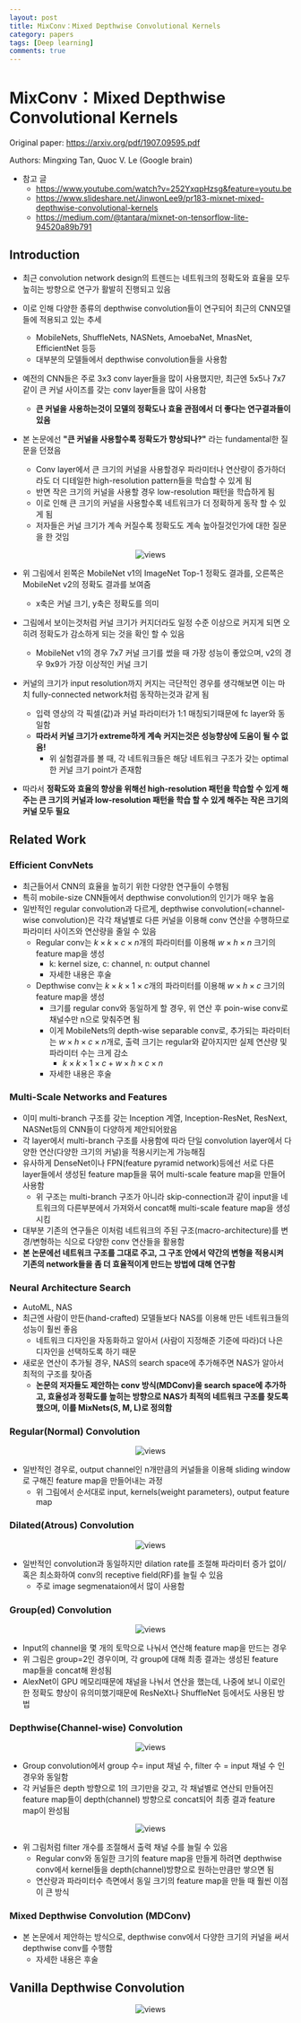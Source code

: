 ```yaml
---
layout: post
title: MixConv：Mixed Depthwise Convolutional Kernels
category: papers
tags: [Deep learning]
comments: true
---
```


# MixConv：Mixed Depthwise Convolutional Kernels

Original paper: https://arxiv.org/pdf/1907.09595.pdf

Authors: Mingxing Tan, Quoc V. Le (Google brain)

- 참고 글
  - https://www.youtube.com/watch?v=252YxqpHzsg&feature=youtu.be
  - https://www.slideshare.net/JinwonLee9/pr183-mixnet-mixed-depthwise-convolutional-kernels
  - https://medium.com/@tantara/mixnet-on-tensorflow-lite-94520a89b791

## Introduction
- 최근 convolution network design의 트렌드는 네트워크의 정확도와 효율을 모두 높히는 방향으로 연구가 활발히 진행되고 있음
- 이로 인해 다양한 종류의 depthwise convolution들이 연구되어 최근의 CNN모델들에 적용되고 있는 추세
  - MobileNets, ShuffleNets, NASNets, AmoebaNet, MnasNet, EfficientNet 등등
  - 대부분의 모델들에서 depthwise convolution들을 사용함
- 예전의 CNN들은 주로 3x3 conv layer들을 많이 사용했지만, 최근엔 5x5나 7x7같이 큰 커널 사이즈를 갖는 conv layer들을 많이 사용함
  - __큰 커널을 사용하는것이 모델의 정확도나 효율 관점에서 더 좋다는 연구결과들이 있음__

- 본 논문에선 __"큰 커널을 사용할수록 정확도가 향상되나?"__ 라는 fundamental한 질문을 던졌음
  - Conv layer에서 큰 크기의 커널을 사용할경우 파라미터나 연산량이 증가하더라도 더 디테일한 high-resolution pattern들을 학습할 수 있게 됨
  - 반면 작은 크기의 커널을 사용할 경우 low-resolution 패턴을 학습하게 됨
  - 이로 인해 큰 크기의 커널을 사용할수록 네트워크가 더 정확하게 동작 할 수 있게 됨
  - 저자들은 커널 크기가 계속 커질수록 정확도도 계속 높아질것인가에 대한 질문을 한 것임

<center>
<figure>
<img src="/assets/post_img/papers/2019-11-15-mixnet/fig1.PNG" alt="views">
<figcaption></figcaption>
</figure>
</center>

- 위 그림에서 왼쪽은 MobileNet v1의 ImageNet Top-1 정확도 결과를, 오른쪽은 MobileNet v2의 정확도 결과를 보여줌
  - x축은 커널 크기, y축은 정확도를 의미
- 그림에서 보이는것처럼 커널 크기가 커지더라도 일정 수준 이상으로 커지게 되면 오히려 정확도가 감소하게 되는 것을 확인 할 수 있음
  - MobileNet v1의 경우 7x7 커널 크기를 썼을 때 가장 성능이 좋았으며, v2의 경우 9x9가 가장 이상적인 커널 크기

- 커널의 크기가 input resolution까지 커지는 극단적인 경우를 생각해보면 이는 마치 fully-connected network처럼 동작하는것과 같게 됨
  - 입력 영상의 각 픽셀(값)과 커널 파라미터가 1:1 매칭되기때문에 fc layer와 동일함
  - __따라서 커널 크기가 extreme하게 계속 커지는것은 성능향상에 도움이 될 수 없음!__
    - 위 실험결과를 볼 때, 각 네트워크들은 해당 네트워크 구조가 갖는 optimal한 커널 크기 point가 존재함
- 따라서 __정확도와 효율의 향상을 위해선 high-resolution 패턴을 학습할 수 있게 해주는 큰 크기의 커널과 low-resolution 패턴을 학습 할 수 있게 해주는 작은 크기의 커널 모두 필요__

## Related Work
### Efficient ConvNets
- 최근들어서 CNN의 효율을 높히기 위한 다양한 연구들이 수행됨
- 특히 mobile-size CNN들에서 depthwise convolution의 인기가 매우 높음
- 일반적인 regular convolution과 다르게, depthwise convolution(=channel-wise convolution)은 각각 채널별로 다른 커널을 이용해 conv 연산을 수행하므로 파라미터 사이즈와 연산량을 줄일 수 있음
  - Regular conv는 $k\times k\times c\times n$개의 파라미터를 이용해 $w\times h\times n$ 크기의 feature map을 생성
    - k: kernel size, c: channel, n: output channel
    - 자세한 내용은 후술
  - Depthwise conv는 $k\times k\times 1\times c$개의 파라미터를 이용해 $w\times h\times c$ 크기의 feature map을 생성
    - 크기를 regular conv와 동일하게 할 경우, 위 연산 후 poin-wise conv로 채널수만 n으로 맞춰주면 됨
    - 이게 MobileNets의 depth-wise separable conv로, 추가되는 파라미터는 $w\times h\times c\times n$개로, 출력 크기는 regular와 같아지지만 실제 연산량 및 파라미터 수는 크게 감소
      - $k\times k\times 1\times c+w\times h\times c\times n$
    - 자세한 내용은 후술

### Multi-Scale Networks and Features
- 이미 multi-branch 구조를 갖는 Inception 계열, Inception-ResNet, ResNext, NASNet등의 CNN들이 다양하게 제안되어왔음
- 각 layer에서 multi-branch 구조를 사용함에 따라 단일 convolution layer에서 다양한 연산(다양한 크기의 커널)을 적용시키는게 가능해짐
- 유사하게 DenseNet이나 FPN(feature pyramid network)등에선 서로 다른 layer들에서 생성된 feature map들을 묶어 multi-scale feature map을 만들어 사용함
  - 위 구조는 multi-branch 구조가 아니라 skip-connection과 같이 input을 네트워크의 다른부분에서 가져와서 concat해 multi-scale feature map을 생성시킴
- 대부분 기존의 연구들은 이처럼 네트워크의 주된 구조(macro-architecture)를 변경/변형하는 식으로 다양한 conv 연산들을 활용함
- __본 논문에선 네트워크 구조를 그대로 주고, 그 구조 안에서 약간의 변형을 적용시켜 기존의 network들을 좀 더 효율적이게 만드는 방법에 대해 연구함__

### Neural Architecture Search
- AutoML, NAS
- 최근엔 사람이 만든(hand-crafted) 모델들보다 NAS를 이용해 만든 네트워크들의 성능이 훨씬 좋음
  - 네트워크 디자인을 자동화하고 알아서 (사람이 지정해준 기준에 따라)더 나은 디자인을 선택하도록 하기 때문
- 새로운 연산이 추가될 경우, NAS의 search space에 추가해주면 NAS가 알아서 최적의 구조를 찾아줌
  - __논문의 저자들도 제안하는 conv 방식(MDConv)을 search space에 추가하고, 효율성과 정확도를 높히는 방향으로 NAS가 최적의 네트워크 구조를 찾도록 했으며, 이를 MixNets(S, M, L)로 정의함__
  
### Regular(Normal) Convolution

<center>
<figure>
<img src="/assets/post_img/papers/2019-11-15-mixnet/fig2.PNG" alt="views">
<figcaption></figcaption>
</figure>
</center>

- 일반적인 경우로, output channel인 n개만큼의 커널들을 이용해 sliding window로 구해진 feature map을 만들어내는 과정
  - 위 그림에서 순서대로 input, kernels(weight parameters), output feature map

### Dilated(Atrous) Convolution

<center>
<figure>
<img src="/assets/post_img/papers/2019-11-15-mixnet/fig3.PNG" alt="views">
<figcaption></figcaption>
</figure>
</center>

- 일반적인 convolution과 동일하지만 dilation rate를 조절해 파라미터 증가 없이/혹은 최소화하여 conv의 receptive field(RF)를 늘릴 수 있음
  - 주로 image segmenataion에서 많이 사용함

### Group(ed) Convolution

<center>
<figure>
<img src="/assets/post_img/papers/2019-11-15-mixnet/fig4.PNG" alt="views">
<figcaption></figcaption>
</figure>
</center>

- Input의 channel을 몇 개의 토막으로 나눠서 연산해 feature map을 만드는 경우
- 위 그림은 group=2인 경우이며, 각 group에 대해 최종 결과는 생성된 feature map들을 concat해 완성됨
- AlexNet이 GPU 메모리때문에 채널을 나눠서 연산을 했는데, 나중에 보니 이로인한 정확도 향상이 유의미했기때문에 ResNeXt나 ShuffleNet 등에서도 사용된 방법

### Depthwise(Channel-wise) Convolution

<center>
<figure>
<img src="/assets/post_img/papers/2019-11-15-mixnet/fig5.PNG" alt="views">
<figcaption></figcaption>
</figure>
</center>

- Group convolution에서 group 수= input 채널 수, filter 수 = input 채널 수 인 경우와 동일함
- 각 커널들은 depth 방향으로 1의 크기만을 갖고, 각 채널별로 연산되 만들어진 feature map들이 depth(channel) 방향으로 concat되어 최종 결과 feature map이 완성됨

<center>
<figure>
<img src="/assets/post_img/papers/2019-11-15-mixnet/fig6.PNG" alt="views">
<figcaption></figcaption>
</figure>
</center>

- 위 그림처럼 filter 개수를 조절해서 출력 채널 수를 늘릴 수 있음
  - Regular conv와 동일한 크기의 feature map을 만들게 하려면 depthwise conv에서 kernel들을 depth(channel)방향으로 원하는만큼만 쌓으면 됨
  - 연산량과 파라미터수 측면에서 동일 크기의 feature map을 만들 때 훨씬 이점이 큰 방식

### Mixed Depthwise Convolution (MDConv)
- 본 논문에서 제안하는 방식으로, depthwise conv에서 다양한 크기의 커널을 써서 depthwise conv를 수행함
  - 자세한 내용은 후술

## Vanilla Depthwise Convolution

<center>
<figure>
<img src="/assets/post_img/papers/2019-11-15-mixnet/fig7.PNG" alt="views">
<figcaption></figcaption>
</figure>
</center>



